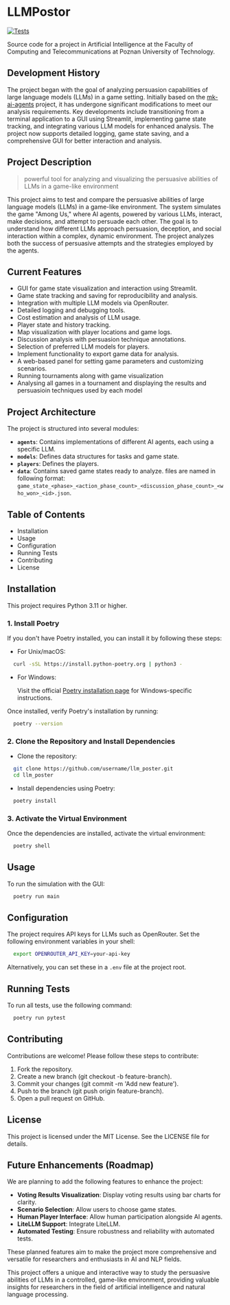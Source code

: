 # LLMPostor

[![Tests](https://github.com/Farmerobot/mk-ai-agents/actions/workflows/test.yml/badge.svg)](https://github.com/Farmerobot/mk-ai-agents/actions/workflows/test.yml)

Source code for a project in Artificial Intelligence at the Faculty of Computing and Telecommunications at Poznan University of Technology.

## Development History

The project began with the goal of analyzing persuasion capabilities of large language models (LLMs) in a game setting. Initially based on the [mk-ai-agents](https://github.com/MarcinKorcz101/mk-ai-agents) project, it has undergone significant modifications to meet our analysis requirements. Key developments include transitioning from a terminal application to a GUI using Streamlit, implementing game state tracking, and integrating various LLM models for enhanced analysis. The project now supports detailed logging, game state saving, and a comprehensive GUI for better interaction and analysis.

## Project Description
> powerful tool for analyzing and visualizing the persuasive abilities of LLMs in a game-like environment

This project aims to test and compare the persuasive abilities of large language models (LLMs) in a game-like environment. The system simulates the game "Among Us," where AI agents, powered by various LLMs, interact, make decisions, and attempt to persuade each other.  The goal is to understand how different LLMs approach persuasion, deception, and social interaction within a complex, dynamic environment.  The project analyzes both the success of persuasive attempts and the strategies employed by the agents.

## Current Features

- GUI for game state visualization and interaction using Streamlit.
- Game state tracking and saving for reproducibility and analysis.
- Integration with multiple LLM models via OpenRouter.
- Detailed logging and debugging tools.
- Cost estimation and analysis of LLM usage.
- Player state and history tracking.
- Map visualization with player locations and game logs.
- Discussion analysis with persuasion technique annotations.
- Selection of preferred LLM models for players.
- Implement functionality to export game data for analysis.
- A web-based panel for setting game parameters and customizing scenarios.
- Running tournaments along with game visualization
- Analysing all games in a tournament and displaying the results and persuasioin techniques used by each model

## Project Architecture

The project is structured into several modules:

* **`agents`**: Contains implementations of different AI agents, each using a specific LLM.
* **`models`**: Defines data structures for tasks and game state.
* **`players`**: Defines the players.
* **`data`**: Contains saved game states ready to analyze. files are named in following format: `game_state_<phase>_<action_phase_count>_<discussion_phase_count>_<who_won>_<id>.json`.

## Table of Contents

- Installation
- Usage
- Configuration
- Running Tests
- Contributing
- License

## Installation

This project requires Python 3.11 or higher.

### 1. Install Poetry

If you don't have Poetry installed, you can install it by following these steps:

- For Unix/macOS:

```bash
  curl -sSL https://install.python-poetry.org | python3 -
```

- For Windows:

  Visit the official [Poetry installation page](https://python-poetry.org/docs/#installation) for Windows-specific instructions.

Once installed, verify Poetry's installation by running:

```bash
  poetry --version
```

### 2. Clone the Repository and Install Dependencies

- Clone the repository:

```bash
  git clone https://github.com/username/llm_poster.git
  cd llm_poster
```

- Install dependencies using Poetry:

```bash
  poetry install
```

### 3. Activate the Virtual Environment

Once the dependencies are installed, activate the virtual environment:

```bash
  poetry shell
```

## Usage

To run the simulation with the GUI:

```bash
  poetry run main
```

## Configuration

The project requires API keys for LLMs such as OpenRouter. Set the following environment variables in your shell:

```bash
  export OPENROUTER_API_KEY=your-api-key
```

Alternatively, you can set these in a `.env` file at the project root.

## Running Tests

To run all tests, use the following command:

```bash
  poetry run pytest
```

## Contributing

Contributions are welcome! Please follow these steps to contribute:

1. Fork the repository.
2. Create a new branch (git checkout -b feature-branch).
3. Commit your changes (git commit -m 'Add new feature').
4. Push to the branch (git push origin feature-branch).
5. Open a pull request on GitHub.

## License

This project is licensed under the MIT License. See the LICENSE file for details.

## Future Enhancements (Roadmap)

We are planning to add the following features to enhance the project:

- **Voting Results Visualization**: Display voting results using bar charts for clarity.
- **Scenario Selection**: Allow users to choose game states.
- **Human Player Interface**: Allow human participation alongside AI agents.
- **LiteLLM Support**: Integrate LiteLLM.
- **Automated Testing**: Ensure robustness and reliability with automated tests.

These planned features aim to make the project more comprehensive and versatile for researchers and enthusiasts in AI and NLP fields.

This project offers a unique and interactive way to study the persuasive abilities of LLMs in a controlled, game-like environment, providing valuable insights for researchers in the field of artificial intelligence and natural language processing.
